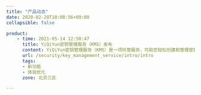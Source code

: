 ```yaml
---
title: "产品动态"
date: 2020-02-28T10:08:56+09:00
collapsible: false

product:
    - time: 2021-05-14 12:50:47
      title: YiQiYun密钥管理服务（KMS）发布
      content: YiQiYun密钥管理服务（KMS）是一项托管服务，可助您轻松创建和管理密钥，满足审计、法规、合规性需求。实现用户可控的数据安全加密，避免数据安全事故的发生。您可以通过控制台以及API两种方式创建和管理用户主密钥（CMK）。默认开启密钥轮转功能，加强密钥使用的安全性，实现数据保护的安全策略和最佳实践。
      url: /security/key_management_service/intro/intro
      tags:
      - 新功能
      - 体验优化
      zone: 北京三区

---
```


<!-- 设置上述参数可生成产品动态页  -->
